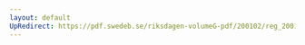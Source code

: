 ```yaml
---
layout: default
UpRedirect: https://pdf.swedeb.se/riksdagen-volumeG-pdf/200102/reg_200102/reg_200102_0152.pdf
---
```

